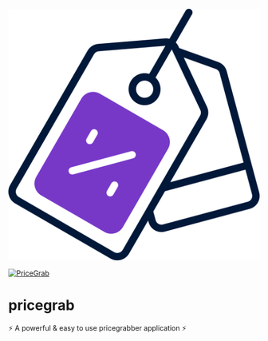 ![](Images/pricegrab-logo-512.png)



[![PriceGrab](https://circleci.com/gh/PriceGrab/pricegrab.svg?style=shield)](https://app.circleci.com/pipelines/github/PriceGrab?filter=all)

# pricegrab
⚡ A powerful & easy to use pricegrabber application ⚡️

